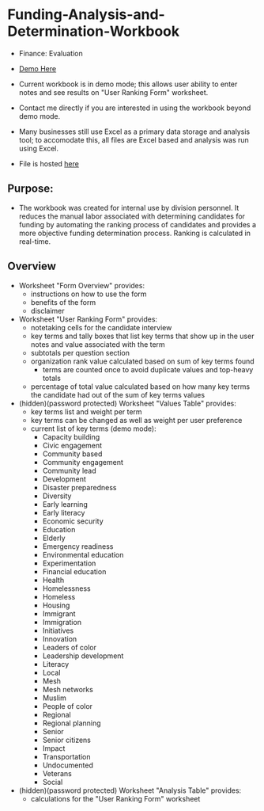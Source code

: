 # Funding-Analysis-and-Determination-Workbook
- Finance: Evaluation

- [Demo Here](https://imgur.com/SRS9xJh)

- Current workbook is in demo mode; this allows user ability to enter notes and see results on "User Ranking Form" worksheet.
- Contact me directly if you are interested in using the workbook beyond demo mode.
- Many businesses still use Excel as a primary data storage and analysis tool; to accomodate this, all files are Excel based and analysis was run using Excel.
- File is hosted [here](https://drive.google.com/file/d/1YFKReH1ozTDovFwmeLqvfkV1LDfhMfDl/view?usp=sharing)

## Purpose:
- The workbook was created for internal use by division personnel. It reduces the manual labor associated with determining candidates for funding by automating the ranking process of candidates and provides a more objective funding determination process. Ranking is calculated in real-time.

## Overview
- Worksheet "Form Overview" provides:
  - instructions on how to use the form
  - benefits of the form
  - disclaimer
- Worksheet "User Ranking Form" provides:
  - notetaking cells for the candidate interview
  - key terms and tally boxes that list key terms that show up in the user notes and value associated with the term
  - subtotals per question section
  - organization rank value calculated based on sum of key terms found
    - terms are counted once to avoid duplicate values and top-heavy totals
  - percentage of total value calculated based on how many key terms the candidate had out of the sum of key terms values
- (hidden)(password protected) Worksheet "Values Table" provides:
  - key terms list and weight per term
  - key terms can be changed as well as weight per user preference
  - current list of key terms (demo mode):
    - Capacity building
    - Civic engagement
    - Community based
    - Community engagement
    - Community lead
    - Development
    - Disaster preparedness
    - Diversity
    - Early learning
    - Early literacy
    - Economic security
    - Education
    - Elderly
    - Emergency readiness
    - Environmental education
    - Experimentation
    - Financial education
    - Health
    - Homelessness
    - Homeless
    - Housing
    - Immigrant
    - Immigration
    - Initiatives
    - Innovation
    - Leaders of color
    - Leadership development
    - Literacy
    - Local
    - Mesh
    - Mesh networks
    - Muslim
    - People of color
    - Regional
    - Regional planning
    - Senior
    - Senior citizens
    - Impact
    - Transportation
    - Undocumented
    - Veterans
    - Social
- (hidden)(password protected) Worksheet "Analysis Table" provides:
  - calculations for the "User Ranking Form" worksheet
